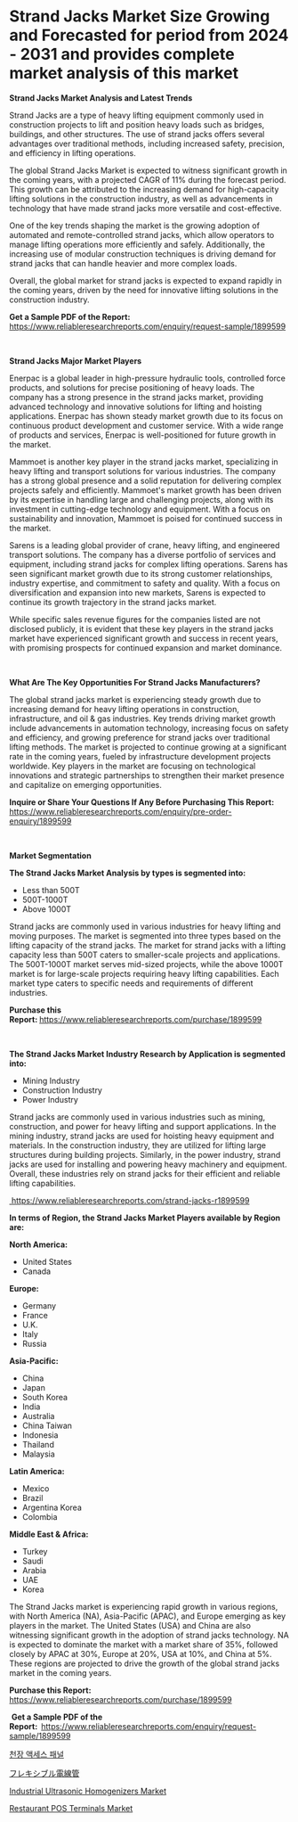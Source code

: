 <p><h1>Strand Jacks Market Size Growing and Forecasted for period from 2024 - 2031 and provides complete market analysis of this market</h1></p><p><strong>Strand Jacks Market Analysis and Latest Trends</strong></p>
<p><p>Strand Jacks are a type of heavy lifting equipment commonly used in construction projects to lift and position heavy loads such as bridges, buildings, and other structures. The use of strand jacks offers several advantages over traditional methods, including increased safety, precision, and efficiency in lifting operations.</p><p>The global Strand Jacks Market is expected to witness significant growth in the coming years, with a projected CAGR of 11% during the forecast period. This growth can be attributed to the increasing demand for high-capacity lifting solutions in the construction industry, as well as advancements in technology that have made strand jacks more versatile and cost-effective.</p><p>One of the key trends shaping the market is the growing adoption of automated and remote-controlled strand jacks, which allow operators to manage lifting operations more efficiently and safely. Additionally, the increasing use of modular construction techniques is driving demand for strand jacks that can handle heavier and more complex loads.</p><p>Overall, the global market for strand jacks is expected to expand rapidly in the coming years, driven by the need for innovative lifting solutions in the construction industry.</p></p>
<p><strong>Get a Sample PDF of the Report:&nbsp;</strong> <a href="https://www.reliableresearchreports.com/enquiry/request-sample/1899599">https://www.reliableresearchreports.com/enquiry/request-sample/1899599</a></p>
<p>&nbsp;</p>
<p><strong>Strand Jacks Major Market Players</strong></p>
<p><p>Enerpac is a global leader in high-pressure hydraulic tools, controlled force products, and solutions for precise positioning of heavy loads. The company has a strong presence in the strand jacks market, providing advanced technology and innovative solutions for lifting and hoisting applications. Enerpac has shown steady market growth due to its focus on continuous product development and customer service. With a wide range of products and services, Enerpac is well-positioned for future growth in the market.</p><p>Mammoet is another key player in the strand jacks market, specializing in heavy lifting and transport solutions for various industries. The company has a strong global presence and a solid reputation for delivering complex projects safely and efficiently. Mammoet's market growth has been driven by its expertise in handling large and challenging projects, along with its investment in cutting-edge technology and equipment. With a focus on sustainability and innovation, Mammoet is poised for continued success in the market.</p><p>Sarens is a leading global provider of crane, heavy lifting, and engineered transport solutions. The company has a diverse portfolio of services and equipment, including strand jacks for complex lifting operations. Sarens has seen significant market growth due to its strong customer relationships, industry expertise, and commitment to safety and quality. With a focus on diversification and expansion into new markets, Sarens is expected to continue its growth trajectory in the strand jacks market.</p><p>While specific sales revenue figures for the companies listed are not disclosed publicly, it is evident that these key players in the strand jacks market have experienced significant growth and success in recent years, with promising prospects for continued expansion and market dominance.</p></p>
<p>&nbsp;</p>
<p><strong>What Are The Key Opportunities For Strand Jacks Manufacturers?</strong></p>
<p><p>The global strand jacks market is experiencing steady growth due to increasing demand for heavy lifting operations in construction, infrastructure, and oil & gas industries. Key trends driving market growth include advancements in automation technology, increasing focus on safety and efficiency, and growing preference for strand jacks over traditional lifting methods. The market is projected to continue growing at a significant rate in the coming years, fueled by infrastructure development projects worldwide. Key players in the market are focusing on technological innovations and strategic partnerships to strengthen their market presence and capitalize on emerging opportunities.</p></p>
<p><strong>Inquire or Share Your Questions If Any Before Purchasing This Report:</strong> <a href="https://www.reliableresearchreports.com/enquiry/pre-order-enquiry/1899599">https://www.reliableresearchreports.com/enquiry/pre-order-enquiry/1899599</a></p>
<p>&nbsp;</p>
<p><strong>Market Segmentation</strong></p>
<p><strong>The Strand Jacks Market Analysis by types is segmented into:</strong></p>
<p><ul><li>Less than 500T</li><li>500T-1000T</li><li>Above 1000T</li></ul></p>
<p><p>Strand jacks are commonly used in various industries for heavy lifting and moving purposes. The market is segmented into three types based on the lifting capacity of the strand jacks. The market for strand jacks with a lifting capacity less than 500T caters to smaller-scale projects and applications. The 500T-1000T market serves mid-sized projects, while the above 1000T market is for large-scale projects requiring heavy lifting capabilities. Each market type caters to specific needs and requirements of different industries.</p></p>
<p><strong>Purchase this Report:&nbsp;</strong><a href="https://www.reliableresearchreports.com/purchase/1899599">https://www.reliableresearchreports.com/purchase/1899599</a></p>
<p>&nbsp;</p>
<p><strong>The Strand Jacks Market Industry Research by Application is segmented into:</strong></p>
<p><ul><li>Mining Industry</li><li>Construction Industry</li><li>Power Industry</li></ul></p>
<p><p>Strand jacks are commonly used in various industries such as mining, construction, and power for heavy lifting and support applications. In the mining industry, strand jacks are used for hoisting heavy equipment and materials. In the construction industry, they are utilized for lifting large structures during building projects. Similarly, in the power industry, strand jacks are used for installing and powering heavy machinery and equipment. Overall, these industries rely on strand jacks for their efficient and reliable lifting capabilities.</p></p>
<p><a href="https://www.reliableresearchreports.com/strand-jacks-r1899599">&nbsp;https://www.reliableresearchreports.com/strand-jacks-r1899599</a></p>
<p><strong>In terms of Region, the Strand Jacks Market Players available by Region are:</strong></p>
<p>
    <p> <strong> North America: </strong>
        <ul>
            <li>United States</li>
            <li>Canada</li>
        </ul>
        </p> 
    <p> <strong> Europe: </strong>
        <ul>
            <li>Germany</li>
            <li>France</li>
            <li>U.K.</li>
            <li>Italy</li>
            <li>Russia</li>
        </ul>
        </p> 
    <p> <strong> Asia-Pacific: </strong>
        <ul>
            <li>China</li>
            <li>Japan</li>
            <li>South Korea</li>
            <li>India</li>
            <li>Australia</li>
            <li>China Taiwan</li>
            <li>Indonesia</li>
            <li>Thailand</li>
            <li>Malaysia</li>
        </ul>
        </p> 
    <p> <strong> Latin America: </strong>
        <ul>
            <li>Mexico</li>
            <li>Brazil</li>
            <li>Argentina Korea</li>
            <li>Colombia</li>
        </ul>
        </p> 
    <p> <strong> Middle East & Africa: </strong>
        <ul>
            <li>Turkey</li>
            <li>Saudi</li>
            <li>Arabia</li>
            <li>UAE</li>
            <li>Korea</li>
        </ul>
    </p>
    </p>
<p><p>The Strand Jacks market is experiencing rapid growth in various regions, with North America (NA), Asia-Pacific (APAC), and Europe emerging as key players in the market. The United States (USA) and China are also witnessing significant growth in the adoption of strand jacks technology. NA is expected to dominate the market with a market share of 35%, followed closely by APAC at 30%, Europe at 20%, USA at 10%, and China at 5%. These regions are projected to drive the growth of the global strand jacks market in the coming years.</p></p>
<p><strong>Purchase this Report: </strong><a href="https://www.reliableresearchreports.com/purchase/1899599">https://www.reliableresearchreports.com/purchase/1899599</a></p>
<p>&nbsp;<strong>Get a Sample PDF of the Report:&nbsp;&nbsp;</strong><a href="https://www.reliableresearchreports.com/enquiry/request-sample/1899599">https://www.reliableresearchreports.com/enquiry/request-sample/1899599</a></p>
<p><strong></strong></p>
<p><p><a href="https://github.com/darrellockm3ytan895656/Market-Research-Report-List-1/blob/main/430779930330.md">천장 액세스 패널</a></p><p><a href="https://github.com/ReganWisoky2023/Market-Research-Report-List-1/blob/main/725753833062.md">フレキシブル電線管</a></p><p><a href="https://github.com/JameTravis/Market-Research-Report-List-4/blob/main/industrial-ultrasonic-homogenizers-market.md">Industrial Ultrasonic Homogenizers Market</a></p><p><a href="https://github.com/lataunyatinikmelvin59ilbd0dv/Market-Research-Report-List-2/blob/main/restaurant-pos-terminals-market.md">Restaurant POS Terminals Market</a></p></p>